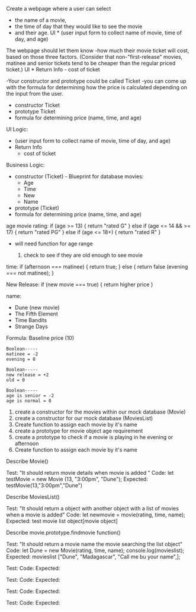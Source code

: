 Create a webpage where a user can select 
  - the name of a movie, 
  - the time of day that they would like to see the movie 
  - and their age. 
UI * (user input form to collect name of movie, time of day, and age)

The webpage should let them know 
  -how much their movie ticket will cost, based on those three factors. 
  (Consider that non-"first-release" movies, matinee and senior tickets tend to be cheaper than the regular priced ticket.)
UI * Return Info
    - cost of ticket 

-Your constructor and prototype could be called Ticket 
-you can come up with the formula for determining how the price is calculated depending on the input from the user.
* constructor Ticket
* prototype Ticket
* formula for determining price (name, time, and age)


UI Logic:
* (user input form to collect name of movie, time of day, and age)
* Return Info
    - cost of ticket

Business Logic:
* constructor (Ticket) - Blueprint for database movies:
    - Age
    - Time
    - New
    - Name
* prototype (Ticket)
* formula for determining price (name, time, and age)

age movie rating:
  if (age >= 13) {
    return "rated G"
  } else if (age <= 14 && >= 17) {
    return "rated PG"
  } else if (age <= 18+) {
    return "rated R"
  }
  * will need function for age range

    1. check to see if they are old enough to see movie

time:
  if (afternoon === matinee) {
    return true;
  } else {
    return false (evening === not matinee);
  }

New Release:
  if (new movie === true) {
    return higher price
  }

name:
  * Dune (new movie)
  * The Fifth Element
  * Time Bandits
  * Strange Days

Formula:
  Baseline price (10)

    Boolean-----
    matinee = -2
    evening = 0

    Boolean-----
    new release = +2
    old = 0

    Boolean-----
    age is senior = -2
    age is normal = 0

1. create a constructor for the movies within our mock database (Movie)
2. create a constructor for our mock database (MoviesList)
3. Create function to assign each movie by it's name
4. create a prototype for movie object age requirement
5. create a prototype to check if a movie is playing in he evening or afternoon
6. Create function to assign each movie by it's name

Describe Movie()

Test: "It should return movie details when movie is added "
Code:
let testMovie = new Movie (13, "3:00pm", "Dune");
Expected:
testMovie(13,"3:00pm","Dune")

Describe MoviesList()

Test: "It should return a object with another object with a list of movies when a movie is added"
Code:
let newmovie = movie(rating, time, name);
Expected:
test movie list object[movie object]

Describe movie.prototype.findmovie function()

Test: "It should return a movie name the movie searching the list object"
Code:
let Dune = new Movie(rating, time, name);
console.log(movieslist);
Expected:
movieslist ["Dune", "Madagascar", "Call me bu your name",];




<!-- AddressBook.prototype.findContact = function(id) {
  if (this.contacts[id] != undefined) {
    return this.contacts[id];
  }
  return false;
}; -->


Test:
Code:
Expected:

Test:
Code:
Expected:

Test:
Code:
Expected:

Test:
Code:
Expected: